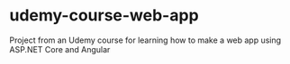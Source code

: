# udemy-course-web-app
Project from an Udemy course for learning how to make a web app using ASP.NET Core and Angular
